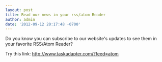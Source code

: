 ```yaml
---
layout: post
title: Read our news in your rss/atom Reader
author: admin
date: '2012-09-12 20:17:48 -0700'
---
```

<p>Do you know you can subscribe to our website's updates to see them in your favorite RSS/Atom Reader?</p>
<p>Try this link: <a href="/?feed=atom">http://www.taskadapter.com/?feed=atom</a></p>
